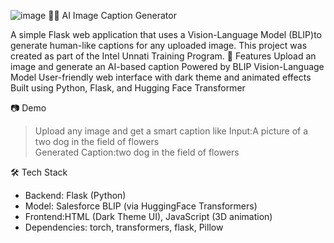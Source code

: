 ![image](https://github.com/user-attachments/assets/9bc5a388-2707-4f0c-b64d-b108104eb942) 🧠📸 AI Image Caption Generator

A simple Flask web application that uses a Vision-Language Model (BLIP)to generate human-like captions for any uploaded image. This project was created as part of the Intel Unnati Training Program.
🌟 Features
 Upload an image and generate an AI-based caption
 Powered by BLIP Vision-Language Model
 User-friendly web interface with dark theme and animated effects
 Built using Python, Flask, and Hugging Face Transformer
 
 📷 Demo
> Upload any image and get a smart caption like 
Input:A picture of a two dog in the field of flowers    
Generated Caption:two dog in the field of flowers

🛠️ Tech Stack
- Backend: Flask (Python)
- Model: Salesforce BLIP (via HuggingFace Transformers)
- Frontend:HTML (Dark Theme UI), JavaScript (3D animation)
- Dependencies: torch, transformers, flask, Pillow



